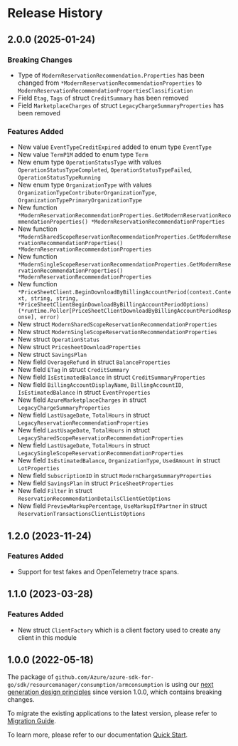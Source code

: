 # Release History

## 2.0.0 (2025-01-24)
### Breaking Changes

- Type of `ModernReservationRecommendation.Properties` has been changed from `*ModernReservationRecommendationProperties` to `ModernReservationRecommendationPropertiesClassification`
- Field `Etag`, `Tags` of struct `CreditSummary` has been removed
- Field `MarketplaceCharges` of struct `LegacyChargeSummaryProperties` has been removed

### Features Added

- New value `EventTypeCreditExpired` added to enum type `EventType`
- New value `TermP1M` added to enum type `Term`
- New enum type `OperationStatusType` with values `OperationStatusTypeCompleted`, `OperationStatusTypeFailed`, `OperationStatusTypeRunning`
- New enum type `OrganizationType` with values `OrganizationTypeContributorOrganizationType`, `OrganizationTypePrimaryOrganizationType`
- New function `*ModernReservationRecommendationProperties.GetModernReservationRecommendationProperties() *ModernReservationRecommendationProperties`
- New function `*ModernSharedScopeReservationRecommendationProperties.GetModernReservationRecommendationProperties() *ModernReservationRecommendationProperties`
- New function `*ModernSingleScopeReservationRecommendationProperties.GetModernReservationRecommendationProperties() *ModernReservationRecommendationProperties`
- New function `*PriceSheetClient.BeginDownloadByBillingAccountPeriod(context.Context, string, string, *PriceSheetClientBeginDownloadByBillingAccountPeriodOptions) (*runtime.Poller[PriceSheetClientDownloadByBillingAccountPeriodResponse], error)`
- New struct `ModernSharedScopeReservationRecommendationProperties`
- New struct `ModernSingleScopeReservationRecommendationProperties`
- New struct `OperationStatus`
- New struct `PricesheetDownloadProperties`
- New struct `SavingsPlan`
- New field `OverageRefund` in struct `BalanceProperties`
- New field `ETag` in struct `CreditSummary`
- New field `IsEstimatedBalance` in struct `CreditSummaryProperties`
- New field `BillingAccountDisplayName`, `BillingAccountID`, `IsEstimatedBalance` in struct `EventProperties`
- New field `AzureMarketplaceCharges` in struct `LegacyChargeSummaryProperties`
- New field `LastUsageDate`, `TotalHours` in struct `LegacyReservationRecommendationProperties`
- New field `LastUsageDate`, `TotalHours` in struct `LegacySharedScopeReservationRecommendationProperties`
- New field `LastUsageDate`, `TotalHours` in struct `LegacySingleScopeReservationRecommendationProperties`
- New field `IsEstimatedBalance`, `OrganizationType`, `UsedAmount` in struct `LotProperties`
- New field `SubscriptionID` in struct `ModernChargeSummaryProperties`
- New field `SavingsPlan` in struct `PriceSheetProperties`
- New field `Filter` in struct `ReservationRecommendationDetailsClientGetOptions`
- New field `PreviewMarkupPercentage`, `UseMarkupIfPartner` in struct `ReservationTransactionsClientListOptions`


## 1.2.0 (2023-11-24)
### Features Added

- Support for test fakes and OpenTelemetry trace spans.


## 1.1.0 (2023-03-28)
### Features Added

- New struct `ClientFactory` which is a client factory used to create any client in this module


## 1.0.0 (2022-05-18)

The package of `github.com/Azure/azure-sdk-for-go/sdk/resourcemanager/consumption/armconsumption` is using our [next generation design principles](https://azure.github.io/azure-sdk/general_introduction.html) since version 1.0.0, which contains breaking changes.

To migrate the existing applications to the latest version, please refer to [Migration Guide](https://aka.ms/azsdk/go/mgmt/migration).

To learn more, please refer to our documentation [Quick Start](https://aka.ms/azsdk/go/mgmt).